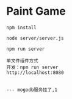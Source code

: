 # Paint Game #


    npm install

    node server/server.js

    npm run server

    单文件组件方式
    开发：npm run server
    http://localhost:8080


    --- mogodb服务挂了,1